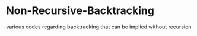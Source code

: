 # Non-Recursive-Backtracking
various codes regarding backtracking that can be implied without recursion
